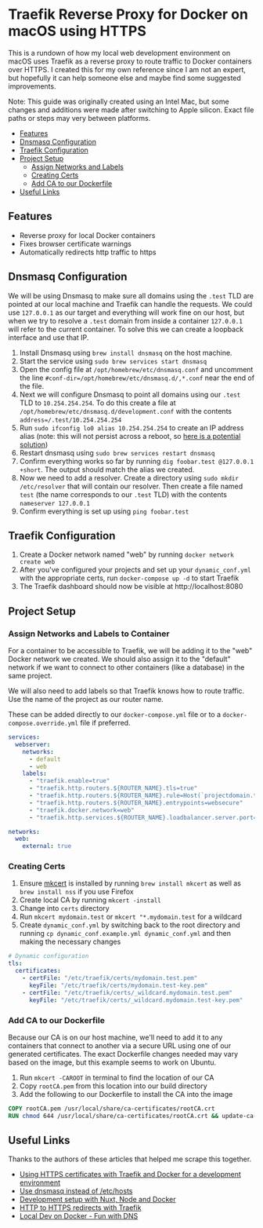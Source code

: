 # Traefik Reverse Proxy for Docker on macOS using HTTPS

This is a rundown of how my local web development environment on macOS uses Traefik as a reverse proxy to route traffic to Docker containers over HTTPS. I created this for my own reference since I am not an expert, but hopefully it can help someone else and maybe find some suggested improvements.

Note: This guide was originally created using an Intel Mac, but some changes and additions were made after switching to Apple silicon. Exact file paths or steps may very between platforms.

* [Features](#features)
* [Dnsmasq Configuration](#dnsmasq-configuration)
* [Traefik Configuration](#traefik-configuration)
* [Project Setup](#project-setup)
  * [Assign Networks and Labels](#assign-networks-and-labels-to-container)
  * [Creating Certs](#creating-certs)
  * [Add CA to our Dockerfile](#add-ca-to-our-dockerfile)
* [Useful Links](#useful-links)

## Features

* Reverse proxy for local Docker containers
* Fixes browser certificate warnings
* Automatically redirects http traffic to https

## Dnsmasq Configuration

We will be using Dnsmasq to make sure all domains using the `.test` TLD are pointed at our local machine and Traefik can handle the requests. We could use `127.0.0.1` as our target and everything will work fine on our host, but when we try to resolve a `.test` domain from inside a container `127.0.0.1` will refer to the current container. To solve this we can create a loopback interface and use that IP.

1. Install Dnsmasq using `brew install dnsmasq` on the host machine.
1. Start the service using `sudo brew services start dnsmasq`
1. Open the config file at `/opt/homebrew/etc/dnsmasq.conf` and uncomment the line `#conf-dir=/opt/homebrew/etc/dnsmasq.d/,*.conf` near the end of the file.
1. Next we will configure Dnsmasq to point all domains using our `.test` TLD to `10.254.254.254`. To do this create a file at `/opt/homebrew/etc/dnsmasq.d/development.conf` with the contents `address=/.test/10.254.254.254`
1. Run `sudo ifconfig lo0 alias 10.254.254.254` to create an IP address alias (note: this will not persist across a reboot, so [here is a potential solution](https://web.archive.org/web/20200805154725/https://blog.felipe-alfaro.com/2017/03/22/persistent-loopback-interfaces-in-mac-os-x/))
1. Restart dnsmasq using `sudo brew services restart dnsmasq`
1. Confirm everything works so far by running `dig foobar.test @127.0.0.1 +short`. The output should match the alias we created.
1. Now we need to add a resolver. Create a directory using `sudo mkdir /etc/resolver` that will contain our resolver. Then create a file named `test` (the name corresponds to our `.test` TLD) with the contents `nameserver 127.0.0.1`
1. Confirm everything is set up using `ping foobar.test`

## Traefik Configuration

1. Create a Docker network named "web" by running `docker network create web`
1. After you've configured your projects and set up your `dynamic_conf.yml` with the appropriate certs, run `docker-compose up -d` to start Traefik
1. The Traefik dashboard should now be visible at http://localhost:8080

## Project Setup

### Assign Networks and Labels to Container

For a container to be accessible to Traefik, we will be adding it to the "web" Docker network we created. We should also assign it to the "default" network if we want to connect to other containers (like a database) in the same project.

We will also need to add labels so that Traefik knows how to route traffic. Use the name of the project as our router name.

These can be added directly to our `docker-compose.yml` file or to a `docker-compose.override.yml` file if preferred.

```yml
services:
  webserver:
    networks:
      - default
      - web
    labels:
      - "traefik.enable=true"
      - "traefik.http.routers.${ROUTER_NAME}.tls=true"
      - "traefik.http.routers.${ROUTER_NAME}.rule=Host(`projectdomain.test`)"
      - "traefik.http.routers.${ROUTER_NAME}.entrypoints=websecure"
      - "traefik.docker.network=web"
      - "traefik.http.services.${ROUTER_NAME}.loadbalancer.server.port=80"

networks:
  web:
    external: true
```

### Creating Certs

1. Ensure [mkcert](https://github.com/FiloSottile/mkcert) is installed by running `brew install mkcert` as well as `brew install nss` if you use Firefox
1. Create local CA by running `mkcert -install`
1. Change into `certs` directory
1. Run `mkcert mydomain.test` or `mkcert "*.mydomain.test` for a wildcard
1. Create `dynamic_conf.yml` by switching back to the root directory and running `cp dynamic_conf.example.yml dynamic_conf.yml` and then making the necessary changes

```yml
# Dynamic configuration
tls:
  certificates:
    - certFile: "/etc/traefik/certs/mydomain.test.pem"
      keyFile: "/etc/traefik/certs/mydomain.test-key.pem"
    - certFile: "/etc/traefik/certs/_wildcard.mydomain.test.pem"
      keyFile: "/etc/traefik/certs/_wildcard.mydomain.test-key.pem"
```

### Add CA to our Dockerfile

Because our CA is on our host machine, we'll need to add it to any containers that connect to another via a secure URL using one of our generated certificates. The exact Dockerfile changes needed may vary based on the image, but this example seems to work on Ubuntu.

1. Run `mkcert -CAROOT` in terminal to find the location of our CA
1. Copy `rootCA.pem` from this location into our build directory
1. Add the following to our Dockerfile to install the CA into the image

```dockerfile
COPY rootCA.pem /usr/local/share/ca-certificates/rootCA.crt
RUN chmod 644 /usr/local/share/ca-certificates/rootCA.crt && update-ca-certificates;
```

## Useful Links

Thanks to the authors of these articles that helped me scrape this together.

* [Using HTTPS certificates with Traefik and Docker for a development environment](https://www.andrewdixon.co.uk/2020/03/14/using-https-certificates-with-traefik-and-docker-for-a-development-environment/)
* [Use dnsmasq instead of /etc/hosts](https://www.stevenrombauts.be/2018/01/use-dnsmasq-instead-of-etc-hosts/)
* [Development setup with Nuxt, Node and Docker](https://medium.com/@marcmintel/development-setup-with-nuxt-node-and-docker-b008a241c11d)
* [HTTP to HTTPS redirects with Traefik](https://jensknipper.de/blog/traefik-http-to-https-redirect/)
* [Local Dev on Docker - Fun with DNS](https://williamhayes.medium.com/local-dev-on-docker-fun-with-dns-85ca7d701f0a)
